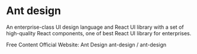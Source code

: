 # Ant design

An enterprise-class UI design language and React UI library with a set of high-quality React components, one of best React UI library for enterprises.

<ResourceGroupTitle>Free Content</ResourceGroupTitle>
<BadgeLink colorScheme='blue' badgeText='Official Website' href='https://ant.design/'>Official Website: Ant Design</BadgeLink>
<BadgeLink colorScheme='blue' badgeText='GitHub Repository' href='https://github.com/ant-design/ant-design'>ant-design / ant-design</BadgeLink>


